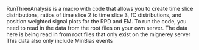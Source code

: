 RunThreeAnalysis is a macro with code that allows you to create time slice distributions, ratios of time slice 2 to time slice 3, fC distributions,
and position weighted signal plots for the RPD and EM. To run the code, you need to read in the data from the root files on your own server. 
The data here is being read in from root files that only exist on the mignerey server
This data also only include MinBias events